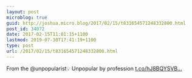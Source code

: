 ```yaml
---
layout: post
microblog: true
guid: http://joshua.micro.blog/2017/02/15/t831654571248332800.html
post_id: 34072
date: 2017-02-15T11:01:15+1100
lastmod: 2019-07-30T17:41:19+1100
type: post
url: /2017/02/15/t831654571248332800.html
---
```

From the @unpopularist💡 Unpopular by profession [t.co/hJ8BQYSVB...](https://t.co/hJ8BQYSVBK)
